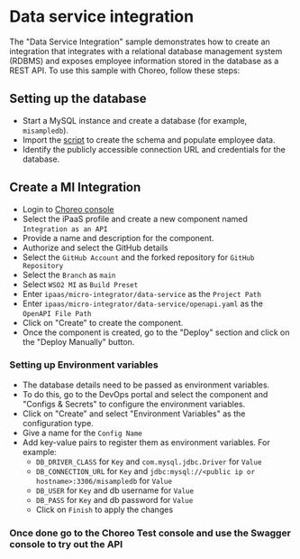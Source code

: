 # Data service integration

The "Data Service Integration" sample demonstrates how to create an integration that integrates with a relational database management system (RDBMS) and exposes employee information stored in the database as a REST API. To use this sample with Choreo, follow these steps:

## Setting up the database
- Start a MySQL instance and create a database (for example, `misampledb`).
- Import the [script](resources/misampledb.sql) to create the schema and populate employee data.
- Identify the publicly accessible connection URL and credentials for the database.

## Create a MI Integration
- Login to [Choreo console](https://console.choreo.dev/)
- Select the iPaaS profile and create a new component named `Integration as an API`
- Provide a name and description for the component.
- Authorize and select the GitHub details
- Select the `GitHub Account` and the forked repository for `GitHub Repository`
- Select the `Branch` as `main`
- Select `WSO2 MI` as `Build Preset`
- Enter `ipaas/micro-integrator/data-service` as the `Project Path`
- Enter `ipaas/micro-integrator/data-service/openapi.yaml` as the `OpenAPI File Path`
- Click on "Create" to create the component.
- Once the component is created, go to the "Deploy" section and click on the "Deploy Manually" button.

### Setting up Environment variables
- The database details need to be passed as environment variables.
- To do this, go to the DevOps portal and select the component and "Configs & Secrets" to configure the environment variables.
- Click on "Create" and select "Environment Variables" as the configuration type.
- Give a name for the `Config Name`
- Add key-value pairs to register them as environment variables. For example:
  - `DB_DRIVER_CLASS` for `Key` and `com.mysql.jdbc.Driver` for `Value`
  - `DB_CONNECTION_URL` for `Key` and `jdbc:mysql://<public ip or hostname>:3306/misampledb` for `Value`
  - `DB_USER` for `Key` and db username for `Value`
  - `DB_PASS` for `Key` and db password for `Value`
  - Click on `Finish` to apply the changes

### Once done go to the Choreo Test console and use the Swagger console to try out the API
